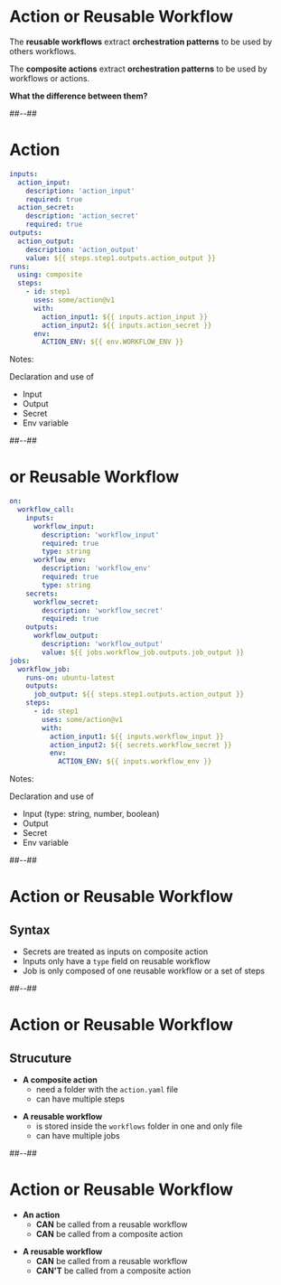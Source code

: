 <!-- .slide: -->

# Action or Reusable Workflow

The **reusable workflows** extract **orchestration patterns** to be used by others workflows.

The **composite actions** extract **orchestration patterns** to be used by workflows or actions.

**What the difference between them?**

##--##

<!-- .slide: class="with-code-bg-dark" -->

# Action

```yaml [1-4|18|8-10|11,15-16|1,5-7|19|20-21]
inputs:
  action_input:
    description: 'action_input'
    required: true
  action_secret:
    description: 'action_secret'
    required: true
outputs:
  action_output:
    description: 'action_output'
    value: ${{ steps.step1.outputs.action_output }}
runs:
  using: composite
  steps:
    - id: step1
      uses: some/action@v1
      with:
        action_input1: ${{ inputs.action_input }}
        action_input2: ${{ inputs.action_secret }}
      env:
        ACTION_ENV: ${{ env.WORKFLOW_ENV }}
```

Notes:

Declaration and use of

- Input
- Output
- Secret
- Env variable

##--##

<!-- .slide: class="with-code-bg-dark" -->

# or Reusable Workflow

```yaml [3-7|29|16-18|19,21,23-24,26-27|12-15|30|3,8-11|32]
on:
  workflow_call:
    inputs:
      workflow_input:
        description: 'workflow_input'
        required: true
        type: string
      workflow_env:
        description: 'workflow_env'
        required: true
        type: string
    secrets:
      workflow_secret:
        description: 'workflow_secret'
        required: true
    outputs:
      workflow_output:
        description: 'workflow_output'
        value: ${{ jobs.workflow_job.outputs.job_output }}
jobs:
  workflow_job:
    runs-on: ubuntu-latest
    outputs:
      job_output: ${{ steps.step1.outputs.action_output }}
    steps:
      - id: step1
        uses: some/action@v1
        with:
          action_input1: ${{ inputs.workflow_input }}
          action_input2: ${{ secrets.workflow_secret }}
          env:
            ACTION_ENV: ${{ inputs.workflow_env }}
```

Notes:

Declaration and use of

- Input (type: string, number, boolean)
- Output
- Secret
- Env variable

##--##

# Action or Reusable Workflow

## Syntax

- Secrets are treated as inputs on composite action
- Inputs only have a `type` field on reusable workflow
- Job is only composed of one reusable workflow or a set of steps
<!-- .element: class="list-fragment" -->

##--##

# Action or Reusable Workflow

## Strucuture

- **A composite action**
  - need a folder with the `action.yaml` file
  - can have multiple steps
<!-- .element: class="list-fragment" -->

- **A reusable workflow**
  - is stored inside the `workflows` folder in one and only file
  - can have multiple jobs
<!-- .element: class="list-fragment" -->

##--##

# Action or Reusable Workflow

- **An action**
  - **CAN** be called from a reusable workflow
  - **CAN** be called from a composite action
<!-- .element: class="list-fragment" -->
  
- **A reusable workflow**
  - **CAN** be called from a reusable workflow
  - **CAN'T** be called from a composite action
<!-- .element: class="list-fragment" -->

